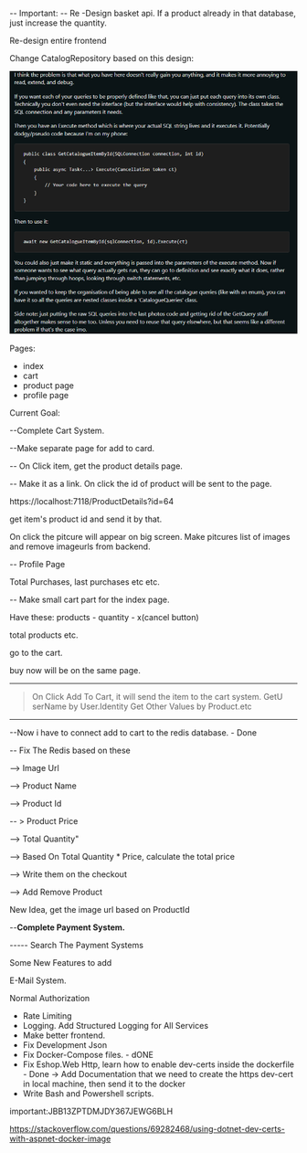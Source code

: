-- Important:
--  Re -Design basket api. If a product already in that database, just increase the quantity.

Re-design entire frontend

Change CatalogRepository based on this design:

![1714080685674](image/Todo.general/1714080685674.png)

Pages:

- index
- cart
- product page
- profile page

Current Goal:

--Complete Cart System.

--Make separate page for add to card.

-- On Click item, get the product details page.

-- Make it as a link. On click the id of product will  be sent to the page.

https://localhost:7118/ProductDetails?id=64

get item's product id and send it by that.

On click the pitcure will appear on big screen. Make pitcures list of images and remove imageurls from backend.

-- Profile Page

Total Purchases, last purchases etc etc.

-- Make small cart part for the index page.

Have these:
products - quantity - x(cancel button)

total products etc.

go to the cart.

buy now will be on the same page.

---

> On Click Add To Cart, it will send  the item to the cart system.
> GetU	serName by User.Identity
> Get Other Values by Product.etc

---

--Now i have to connect add to cart to the redis database. - Done

-- Fix The Redis based on these

--> Image Url

--> Product Name

--> Product Id

-- > Product Price

--> Total Quantity"

--> Based On Total Quantity  * Price, calculate the total price

--> Write them on the checkout

--> Add Remove Product

New Idea, get the image url based on ProductId

--**Complete Payment System.**

-----  Search The Payment Systems

Some New Features to add

E-Mail System.

Normal Authorization

- Rate Limiting
- Logging. Add Structured Logging for All Services
- Make better frontend.
- Fix Development Json
- Fix Docker-Compose files. - dONE
- Fix Eshop.Web Http, learn how to enable dev-certs inside the dockerfile - Done -> Add Documentation that we need to create the https dev-cert in local machine, then send it to the docker
- Write Bash and Powershell scripts.

important:JBB13ZPTDMJDY367JEWG6BLH

https://stackoverflow.com/questions/69282468/using-dotnet-dev-certs-with-aspnet-docker-image
